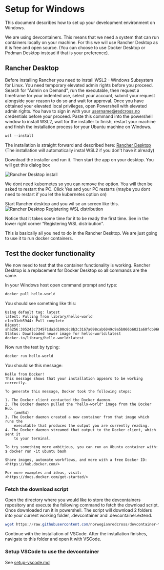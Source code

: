 # Setup for Windows

This document describes how to set up your development environment on Windows.

We are using devcontainers. This means that we need a  system that can run containers locally on your machine. For this we will use Rancher Desktop as it is free and open source. (You can choose to use Docker Desktop or Podman Desktop instead if that is your preference).

## Rancher Desktop

Before installing Rancher you need to install WSL2 - Windows Subsystem for Linux.
You need temporary elevated admin rights before you proceed. Search for "Admin on Demand", run the executable, then request a timeframe for your indented use, select your account, submit your request alongside your reason to do so and wait for approval. Once you have obtained your elevated local privileges, open Powershell with elevated admin rights. You have to sign in with your username@redcross.no credentials before your proceed. Paste this command into the powershell window to install WSL2, wait for the installer to finish, restart your machine and finish the installation process for your Ubuntu machine on Windows.

```powershell
wsl --install
```

The installation is straight forward and described here: [Rancher Desktop](https://docs.rancherdesktop.io/getting-started/installation/)
(The installation will automatically instal WSL2 if you don't have it already)

Download the installer and run it. Then start the app on your desktop. You will get this dialog box

![Rancher Desktop install](./img/win-rancher-install1.png)

We dont need kubernetes so you can remove the option. You will then be asked to restart the PC.
Click Yes and your PC restarts (maybe you dont need to restart if you let the kubernetes option on)

Start Rancher desktop and you wil se an screen like this.
![Rancher Desktop Registering WSL distribution](./img/win-rancher-install2.png)

Notice that it takes some time for it to be ready the first time. See in the lower right corner “Registering WSL distribution”.

This is basically all you ned to do in the Rancher Desktop. We are just going to use it to run docker containers.

## Test the docker functionality

We now need to test that the container functionality is working. Rancher Desktop is a replacement for Docker Desktop so all commands are the same.

In your Windows host open command prompt and type:

```bash
docker pull hello-world
```

You should see something like this:

```plaintext
Using default tag: latest
latest: Pulling from library/hello-world
c1ec31eb5944: Pull complete
Digest: sha256:305243c734571da2d100c8c8b3c3167a098cab6049c9a5b066b6021a60fcb966
Status: Downloaded newer image for hello-world:latest
docker.io/library/hello-world:latest
```

Now run the test by typing:

```bash
docker run hello-world
```

You should se this message:

```plaintext
Hello from Docker!
This message shows that your installation appears to be working correctly.

To generate this message, Docker took the following steps:

1. The Docker client contacted the Docker daemon.
2. The Docker daemon pulled the "hello-world" image from the Docker Hub.
    (amd64)
3. The Docker daemon created a new container from that image which runs the
    executable that produces the output you are currently reading.
4. The Docker daemon streamed that output to the Docker client, which sent it
    to your terminal.

To try something more ambitious, you can run an Ubuntu container with:
$ docker run -it ubuntu bash

Share images, automate workflows, and more with a free Docker ID:
<https://hub.docker.com/>

For more examples and ideas, visit:
<https://docs.docker.com/get-started/>
```

### Fetch the download script

Open the directory where you would like to store the devcontainers repository and
execute the following command to fetch the download script. Once downloaded run it
in powershell. The script will download 2 folders into your current working folder,
.devcontainer and .devcontainer.extend.

```powershell
wget https://raw.githubusercontent.com/norwegianredcross/devcontainer-toolbox/refs/heads/main/update-devcontainer.ps1 -O update-devcontainer.ps1
```

Continue with the installation of VSCode. After the installation finishes, navigate
to this folder and open it with VSCode.

### Setup VSCode to use the devcontainer

See [setup-vscode.md](./setup-vscode.md)
